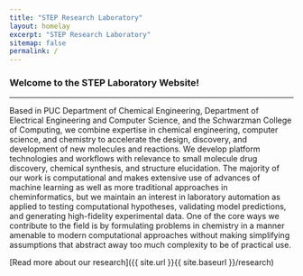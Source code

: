 ```yaml
---
title: "STEP Research Laboratory"
layout: homelay
excerpt: "STEP Research Laboratory"
sitemap: false
permalink: /
---
```


### Welcome to the STEP Laboratory Website!
---
Based in PUC Department of Chemical Engineering, Department of Electrical Engineering and Computer Science, and the Schwarzman College of Computing, we combine expertise in chemical engineering, computer science, and chemistry to accelerate the design, discovery, and development of new molecules and reactions. We develop platform technologies and workflows with relevance to small molecule drug discovery, chemical synthesis, and structure elucidation. The majority of our work is computational and makes extensive use of advances of machine learning as well as more traditional approaches in cheminformatics, but we maintain an interest in laboratory automation as applied to testing computational hypotheses, validating model predictions, and generating high-fidelity experimental data. One of the core ways we contribute to the field is by formulating problems in chemistry in a manner amenable to modern computational approaches without making simplifying assumptions that abstract away too much complexity to be of practical use.

[Read more about our research]({{ site.url }}{{ site.baseurl }}/research)